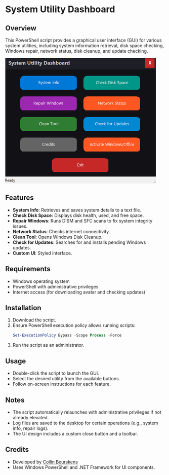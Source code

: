 # System Utility Dashboard

## Overview
This PowerShell script provides a graphical user interface (GUI) for various system utilities, including system information retrieval, disk space checking, Windows repair, network status, disk cleanup, and update checking.

![image alt](https://github.com/CollinBeurskens/SysUtil/blob/584249fc9b9cabd2f5dfae9fabbb5296671abbbf/screenshot.png)

## Features
- **System Info**: Retrieves and saves system details to a text file.
- **Check Disk Space**: Displays disk health, used, and free space.
- **Repair Windows**: Runs DISM and SFC scans to fix system integrity issues.
- **Network Status**: Checks internet connectivity.
- **Clean Tool**: Opens Windows Disk Cleanup.
- **Check for Updates**: Searches for and installs pending Windows updates.
- **Custom UI**: Styled interface.

## Requirements
- Windows operating system
- PowerShell with administrative privileges
- Internet access (for downloading avatar and checking updates)

## Installation
1. Download the script.
2. Ensure PowerShell execution policy allows running scripts:
   ```powershell
   Set-ExecutionPolicy Bypass -Scope Process -Force
   ```
3. Run the script as an administrator.

## Usage
- Double-click the script to launch the GUI.
- Select the desired utility from the available buttons.
- Follow on-screen instructions for each feature.

## Notes
- The script automatically relaunches with administrative privileges if not already elevated.
- Log files are saved to the desktop for certain operations (e.g., system info, repair logs).
- The UI design includes a custom close button and a toolbar.

## Credits
- Developed by [Collin Beurskens](https://github.com/CollinBeurskens)
- Uses Windows PowerShell and .NET Framework for UI components.
